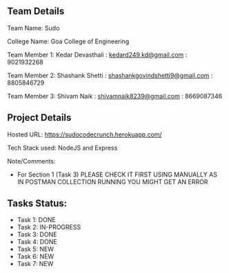 ## Team Details

Team Name: Sudo

College Name: Goa College of Engineering

Team Member 1: Kedar Devasthali : kedard249.kd@gmail.com : 9021932268

Team Member 2: Shashank Shetti : shashankgovindshetti9@gmail.com : 8805846729

Team Member 3: Shivam Naik : shivamnaik8239@gmail.com : 8669087346

## Project Details

Hosted URL: https://sudocodecrunch.herokuapp.com/

Tech Stack used:
NodeJS and Express

Note/Comments:

- For Section 1 (Task 3) PLEASE CHECK IT FIRST USING MANUALLY AS IN POSTMAN COLLECTION RUNNING YOU MIGHT GET AN ERROR

## Tasks Status:

- Task 1: DONE
- Task 2: IN-PROGRESS
- Task 3: DONE
- Task 4: DONE
- Task 5: NEW
- Task 6: NEW
- Task 7: NEW
